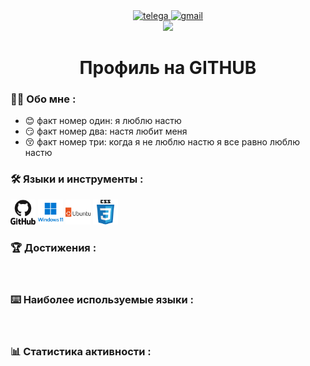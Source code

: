 <div id="badges" align="center">
  <a href= "https://t.me/obraztssov">
    <img src = "https://img.shields.io/badge/VK-blue?style=for-the-bagde&logo=VK&logoColor=white" alt="telega"/>
  </a>
  
  <a href= "https://mail.google.com/mail/u/2/#inbox">
    <img src = "https://img.shields.io/badge/EMAIL-red?style=for-the-badge&logo=Gmail&logoColor=white" alt="gmail"/>
  </a>
</div>

<div id="viewprof" align="center" >
  <img src="https://komarev.com/ghpvc/?username=obraaztsov&style=flat-square&color=blue" alt""/>  
</div>

<div id="heythere" align="center">
<h1> Профиль на GITHUB </h1>
</div>

### 👨‍💻 Обо мне :
- :blush: факт номер один: я люблю настю
- :smirk: факт номер два: настя любит меня
- :kissing_closed_eyes: факт номер три: когда я не люблю настю я все равно люблю настю

### 🛠️ Языки и инструменты :
<div>
  <img src ="https://github.com/devicons/devicon/blob/master/icons/github/github-original-wordmark.svg" width="40" height="40"/>
  <img src ="https://github.com/devicons/devicon/blob/master/icons/windows11/windows11-original-wordmark.svg" width="40" height="40"/>
  <img src ="https://github.com/devicons/devicon/blob/master/icons/ubuntu/ubuntu-original-wordmark.svg" width="40" height="40"/>
  <img src ="https://github.com/devicons/devicon/blob/master/icons/css3/css3-original-wordmark.svg" width="40" height="40"/>
</div>

### 🏆 Достижения :
<div>
  <img src="https://github-profile-trophy.vercel.app/?username=obraaztsov" alt=""/>
</div>

### ⌨️ Наиболее используемые языки :
<div>
  <img src="https://github-readme-stats.vercel.app/api/top-langs/?username=obraaztsov" alt=""/>
</div>

### 📊 Статистика активности :
<div>
  <img src="https://github-readme-activity-graph.vercel.app/graph?username=obraaztsov&theme=high-contrast" alt=""/>
</div>

